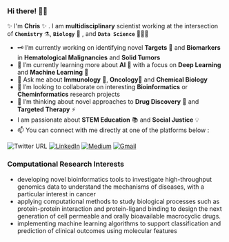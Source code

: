 ### Hi there! 👋🏿
✨ I'm **Chris** ✨ . I am **multidisciplinary** scientist working at the intersection of **`Chemistry`** ⚗️, **`Biology`** 🧫 , and **`Data Science`** 👨🏿‍💻

- 🗝 I’m currently working on identifying novel **Targets** 🎯 and **Biomarkers** in **Hematological Malignancies** and **Solid Tumors**
- 🔭 I’m currently learning more about **AI** 🚀 with a focus on **Deep Learning** and **Machine Learning** 🤖
- 💭 Ask me about **Immunology** 🧬, **Oncology**🔬 and **Chemical Biology**
- 🤝 I’m looking to collaborate on interesting **Bioinformatics** or **Cheminformatics** research projects
- 🤔 I’m thinking about novel approaches to **Drug Discovery** 💊 and **Targeted Therapy** ⚡
- I am passionate about **STEM Education** 📚 and **Social Justice** 💡
- 📫  You can connect with me directly at one of the platforms below :

![Twitter URL](https://img.shields.io/twitter/url?label=Twitter&style=social&url=https%3A%2F%2Ftwitter.com%2Fiamchrisetienne)
[![LinkedIn](http://img.shields.io/badge/LinkedIn-blue?style=flat&logo=linkedin)](https://www.linkedin.com/in/christian-etienne/)
[![Medium](https://img.shields.io/badge/Medium-black?style=flatl&logo=medium)](https://medium.com/@cetienn01)
[![Gmail](https://img.shields.io/badge/Gmail-red?style=flat&logo=Gmail&labelColor=white&link=mailto:cetienn01@gmail.com)](mailto:cetienn01@gmail.com)

### Computational Research Interests
- developing novel bioinformatics tools to investigate high-throughput genomics data to understand the mechanisms of diseases, with a particular interest in cancer
- applying computational methods to study biological processes such as protein-protein interaction and protein-ligand binding to design the next generation of cell permeable and orally bioavailable macrocyclic drugs.
- implementing machine learning algorithms to support classification and prediction of clinical outcomes using molecular features

<!--
**cetienn01/cetienn01** is a  _special_  repository because its `README.md` (this file) appears on your GitHub profile.
Here are some ideas to get you started:
- 🤔 I’m looking for help with ...
-  Fun fact: ...
-->
